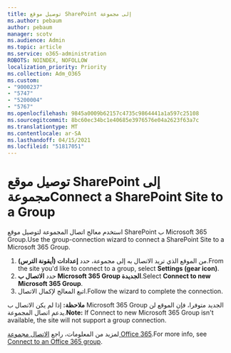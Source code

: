 ```yaml
---
title: توصيل موقع SharePoint إلى مجموعة
ms.author: pebaum
author: pebaum
manager: scotv
ms.audience: Admin
ms.topic: article
ms.service: o365-administration
ROBOTS: NOINDEX, NOFOLLOW
localization_priority: Priority
ms.collection: Adm_O365
ms.custom:
- "9000237"
- "5747"
- "5200004"
- "5767"
ms.openlocfilehash: 9845a0009b62157c4735c9864441a1a597c25108
ms.sourcegitcommit: 8bc60ec34bc1e40685e3976576e04a2623f63a7c
ms.translationtype: MT
ms.contentlocale: ar-SA
ms.lasthandoff: 04/15/2021
ms.locfileid: "51817051"
---
```

# <a name="connect-a-sharepoint-site-to-a-group"></a><span data-ttu-id="71b54-102">توصيل موقع SharePoint إلى مجموعة</span><span class="sxs-lookup"><span data-stu-id="71b54-102">Connect a SharePoint Site to a Group</span></span>

<span data-ttu-id="71b54-103">استخدم معالج اتصال المجموعة لتوصيل موقع SharePoint ب Microsoft 365 Group.</span><span class="sxs-lookup"><span data-stu-id="71b54-103">Use the group-connection wizard to connect a SharePoint Site to a Microsoft 365 Group.</span></span>

1. <span data-ttu-id="71b54-104">من الموقع الذي تريد الاتصال به إلى مجموعة، حدد  **إعدادات (أيقونة الترس)**.</span><span class="sxs-lookup"><span data-stu-id="71b54-104">From the site you'd like to connect to a group, select  **Settings (gear icon)**.</span></span>
2. <span data-ttu-id="71b54-105">حدد  **الاتصال ب Microsoft 365 Group الجديدة**.</span><span class="sxs-lookup"><span data-stu-id="71b54-105">Select  **Connect to new Microsoft 365 Group**.</span></span>
3. <span data-ttu-id="71b54-106">اتبع المعالج لإكمال الاتصال.</span><span class="sxs-lookup"><span data-stu-id="71b54-106">Follow the wizard to complete the connection.</span></span>

<span data-ttu-id="71b54-107">**ملاحظة:**  إذا لم يكن الاتصال ب Microsoft 365 Group الجديد متوفرا، فإن الموقع لن يدعم اتصال المجموعة.</span><span class="sxs-lookup"><span data-stu-id="71b54-107">**Note:**  If Connect to new Microsoft 365 Group isn't available, the site will not support a group connection.</span></span>

<span data-ttu-id="71b54-108">لمزيد من المعلومات، راجع  [الاتصال مجموعة Office 365](https://docs.microsoft.com/sharepoint/dev/transform/modernize-connect-to-office365-group).</span><span class="sxs-lookup"><span data-stu-id="71b54-108">For more info, see  [Connect to an Office 365 group](https://docs.microsoft.com/sharepoint/dev/transform/modernize-connect-to-office365-group).</span></span>